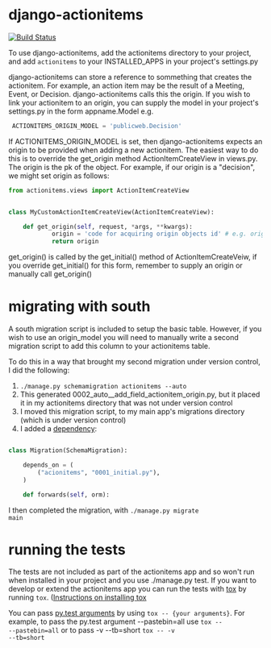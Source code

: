 django-actionitems
==================
[![Build Status](https://travis-ci.org/birdsarah/django-actionitems.png?branch=master)](https://travis-ci.org/birdsarah/django-actionitems)

To use django-actionitems, add the actionitems directory to your project, and add <code>actionitems</code> to your INSTALLED_APPS in your project's settings.py

django-actionitems can store a reference to sommething that creates the actionitem. For example, an action item may be the result of a Meeting, Event, or Decision. django-actionitems calls this the origin. If you wish to link your actionitem to an origin, you can supply the model in your project's settings.py in the form appname.Model e.g.

```python
 ACTIONITEMS_ORIGIN_MODEL = 'publicweb.Decision'
``` 
If ACTIONITEMS_ORIGIN_MODEL is set, then django-actionitems expects an origin to be provided when adding a new actionitem. The easiest way to do this is to override the get_origin method ActionItemCreateView in views.py.
The origin is the pk of the object. For example, if our origin is a "decision", we might set origin as follows: 
```python
from actionitems.views import ActionItemCreateView


class MyCustomActionItemCreateView(ActionItemCreateView):

    def get_origin(self, request, *args, **kwargs):
            origin = 'code for acquiring origin objects id' # e.g. origin = kwargs.get('decisionpk')
            return origin
``` 
get_origin() is called by the get_initial() method of ActionItemCreateVeiw, if you override get_initial() for this form, remember to supply an origin or manually call get_origin()

migrating with south
====================
A south migration script is included to setup the basic table. However, if you wish to use an origin_model you will need to manually write a second migration script to add this column to your actionitems table.

To do this in a way that brought my second migration under version control, I did the following:

 1. <code>./manage.py schemamigration actionitems --auto</code>
 1. This generated 0002_auto__add_field_actionitem_origin.py, but it placed it in my actionitems directory that was not under version control
 1. I moved this migration script, to my main app's migrations directory (which is under version control)
 1. I added a [dependency](http://south.readthedocs.org/en/latest/dependencies.html):

```python

class Migration(SchemaMigration):

    depends_on = (
        ("acionitems", "0001_initial.py"),
    )

    def forwards(self, orm):
``` 
I then completed the migration, with <code>./manage.py migrate main</code>

running the tests
=================

The tests are not included as part of the actionitems app and so won't run when installed in your project and you use ./manage.py test. If you want to develop or extend the actionitems app you can run the tests with [tox](http://tox.readthedocs.org) by running <code>tox</code>. ([Instructions on installing tox](http://tox.readthedocs.org/en/latest/install.html)

You can pass [py.test arguments](http://pytest.org/latest/usage.html) by using <code>tox -- {your arguments}</code>. For example, to pass the py.test argument --pastebin=all use <code>tox -- --pastebin=all</code> or to pass -v --tb=short <code>tox -- -v --tb=short</code>

